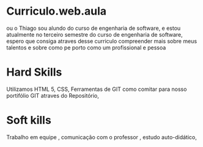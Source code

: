 # Curriculo.web.aula
ou o Thiago sou alundo do curso de engenharia de software, e estou atualmente no terceiro semestre do curso de engenharia de software, espero que consiga atraves desse curriculo compreender mais sobre meus talentos e sobre como pe porto como um profissional e pessoa

# Hard Skills
Utilizamos HTML 5, CSS, Ferramentas de GIT como comitar para nosso portifólio GIT atraves do Repositório, 


# Soft kills
Trabalho em equipe , comunicação com o professor , estudo auto-didático,  

